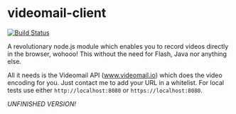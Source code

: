 videomail-client
================

[![Build Status](https://travis-ci.org/binarykitchen/videomail-client.svg?branch=master)](https://travis-ci.org/binarykitchen/videomail-client)

A revolutionary node.js module which enables you to record videos directly in the browser, wohooo! This without the need for Flash, Java nor anything else.

All it needs is the Videomail API (www.videomail.io) which does the video encoding for you. Just contact me to add your URL in a whitelist. For local tests use either `http://localhost:8080` or `https://localhost:8080`.

*UNFINISHED VERSION!*
